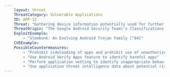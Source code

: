 ```yaml
---
    layout: threat
    ThreatCategory: Vulnerable Applications
    ID: APP-12
    Threat: "Gathering device information potentially used for further attacks, such as persistent identifiers (phone number, IMEI, IMSI, MAC addresses), operating system and device hardware information, or list of installed applications (i.e., data collection)"
    ThreatOrigin: "The Google Android Security Team\'s Classifications for Potentially Harmful Applications [^83]"
    ExploitExample:
        - "Slembunk: An Evolving Android Trojan Family [^84]"
    CVEExample:
    PossibleCountermeasures:
        - "Prohibit sideloading of apps and prohibit use of unauthorized app stores"
        - "Use Android Verify Apps feature to identify harmful apps"
        - "Perform application vetting to identify inappropriate behaviors by apps including permission requests made by the apps"
        - "Use application threat intelligence data about potential risks associated with apps installed on devices"
---
```

